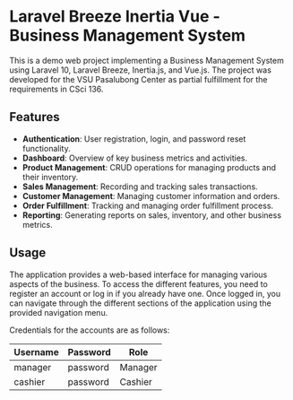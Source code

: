 # Laravel Breeze Inertia Vue - Business Management System

This is a demo web project implementing a Business Management System using Laravel 10, Laravel Breeze, Inertia.js, and Vue.js. The project was developed for the VSU Pasalubong Center as partial fulfillment for the requirements in CSci 136.

 
## Features

-   **Authentication**: User registration, login, and password reset functionality.
-   **Dashboard**: Overview of key business metrics and activities.
-   **Product Management**: CRUD operations for managing products and their inventory.
-   **Sales Management**: Recording and tracking sales transactions.
-   **Customer Management**: Managing customer information and orders.
-   **Order Fulfillment**: Tracking and managing order fulfillment process.
-   **Reporting**: Generating reports on sales, inventory, and other business metrics.

 
## Usage

The application provides a web-based interface for managing various aspects of the business. To access the different features, you need to register an account or log in if you already have one. Once logged in, you can navigate through the different sections of the application using the provided navigation menu.

Credentials for the accounts are as follows:

| Username | Password | Role    |
| -------- | -------- | ------- |
| manager  | password | Manager |
| cashier  | password | Cashier |

 
